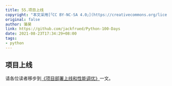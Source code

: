 ```yaml
---
title: 55.项目上线
copyright: "本文采用[「CC BY-NC-SA 4.0」](https://creativecommons.org/licenses/by-nc-sa/4.0/deed.zh)协议，转载请注明出处。"
original: false
author: 骆昊
link: https://github.com/jackfrued/Python-100-Days
date: 2021-08-23T17:34:29+08:00
tags:
- python
---
```

## 项目上线

请各位读者移步到[《项目部署上线和性能调优》](../Day91-100/98.项目部署上线和性能调优.md)一文。

